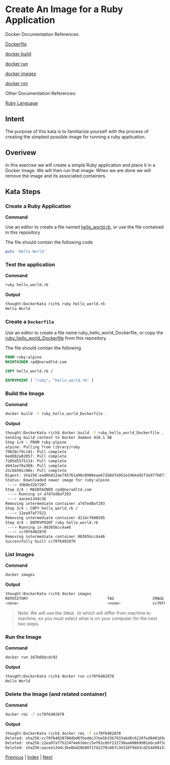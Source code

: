# Create An Image for a Ruby Application

Docker Documentation References:

[Dockerfile](https://docs.docker.com/engine/reference/builder/)

[docker build](https://docs.docker.com/engine/reference/commandline/build/)

[docker run](https://docs.docker.com/engine/reference/commandline/run/)

[docker images](https://docs.docker.com/engine/reference/commandline/images/)

[docker rmi](https://docs.docker.com/engine/reference/commandline/rmi/)

Other Documentation References:

[Ruby Language](https://www.ruby-lang.org)

## Intent

The purpose of this kata is to familiarize yourself with the process of creating  the simplest possible image for running a ruby application.

## Overivew

In this exercise we will create a simple Ruby application and place it in a Docker Image. We will then run that image. When we are done we will remove the image and its associated containers.

## Kata Steps

### Create a Ruby Application

**Command**:

Use an editor to create a file named [hello_world.rb](hello_world.rb), or use the file contained in this repository

The file should contain the following code

```ruby
puts 'Hello World'
```

### Test the application

**Command**

```bash
ruby hello_world.rb
```

**Output**

```bash
thought:DockerKata rich$ ruby hello_world.rb
Hello World
```

### Create a `Dockerfile`

Use an editor to create a file name ruby_hello_world_Dockerfile, or copy the [ruby_hello_world_Dockerfile](ruby_hello_world_Dockerfile) from this repository.

The file should contian the following

```Dockerfile
FROM ruby:alpine
MAINTAINER rpd@noradltd.com

COPY hello_world.rb /

ENTRYPOINT [ "ruby", "hello_world.rb" ]
```

### Build the Image

**Command**

```bash
docker build -f ruby_hello_world_Dockerfile .
```

**Output**

```bash
thought:DockerKata rich$ docker build -f ruby_hello_world_Dockerfile .
Sending build context to Docker daemon 410.1 kB
Step 1/4 : FROM ruby:alpine
alpine: Pulling from library/ruby
79650cf9cc01: Pull complete
6ed882a02057: Pull complete
7285d5575114: Pull complete
d441eef8a308: Pull complete
25cbb501c00e: Pull complete
Digest: sha256:ead6b812ae745761a90c8900eae672b8d7e952e3464a92f3e977b073e4f91f1a
Status: Downloaded newer image for ruby:alpine
 ---> 3db0e32b7207
Step 2/4 : MAINTAINER rpd@noradltd.com
 ---> Running in a7d7ed8af293
 ---> aacee134dc3b
Removing intermediate container a7d7ed8af293
Step 3/4 : COPY hello_world.rb /
 ---> 12ea97af7522
Removing intermediate container d114cf088595
Step 4/4 : ENTRYPOINT ruby hello_world.rb
 ---> Running in 00365bcc4a46
 ---> cc70f6402870
Removing intermediate container 00365bcc4a46
Successfully built cc70f6402870
```

### List Images

**Command**

```bash
docker images
```

**Output**

```bash
thought:DockerKata rich$ docker images
REPOSITORY                                   TAG                 IMAGE ID            CREATED             SIZE
<none>                                       <none>              cc70f6402870        54 seconds ago      61.2 MB
```

> Note: We will use the `IMAGE ID` which will differ from machine to machine, so you must select what is on your computer for the next two steps.

### Run the Image

**Command**

```bash
docker run 167b6bbcdc92
```

**Output**

```bash
thought:DockerKata rich$ docker run cc70f6402870
Hello World
```

### Delete the Image (and related container)

**Command**

```bash
docker rmi -f cc70f6402870
```

**Output**

```bash
thought:DockerKata rich$ docker rmi -f cc70f6402870
Deleted: sha256:cc70f64028700dbd0fbe46c37ee5b33b7933abd0c6220fed840169c65d0a8a5e
Deleted: sha256:12ea97af75224f4e63decc5ef01c6bf231730aa608b9d01ebca9f3a4eb801c3b
Deleted: sha256:aacee134dc3be0bd28b98f1742278c667c34310f9d43cd254d98143f1d1b37bd
```

[Previous](15_simple_python_image.md) | [Index](README.md) | [Next](17_setting_envvars.md)
